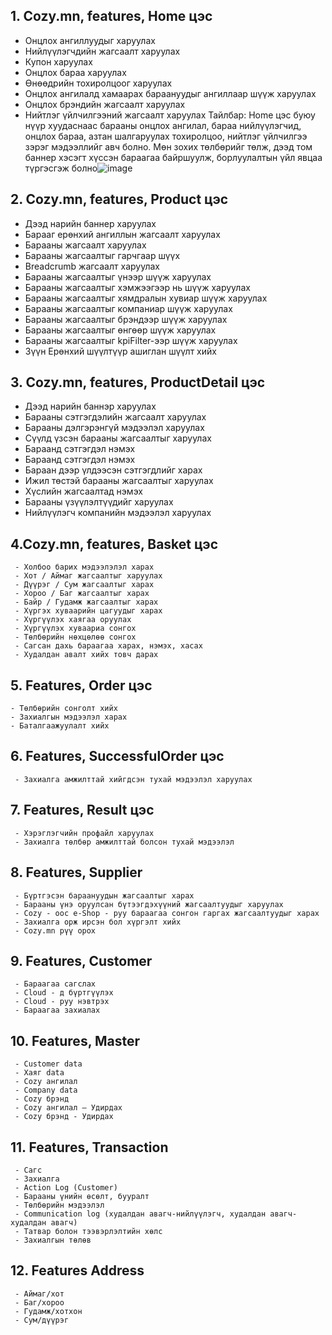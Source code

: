 ## 1. Cozy.mn, features, Home цэс
   - Онцлох ангиллуудыг харуулах
   - Нийлүүлэгчдийн жагсаалт харуулах
   - Купон харуулах
   - Онцлох бараа харуулах
   - Өнөөдрийн тохиролцоог харуулах
   - Онцлох ангилалд хамаарах бараануудыг ангиллаар шүүж харуулах
   - Онцлох брэндийн жагсаалт харуулах
   - Нийтлэг үйлчилгээний жагсаалт харуулах
   Тайлбар: Home цэс буюу нүүр хуудаснаас барааны онцлох ангилал, бараа нийлүүлэгчид, онцлох бараа, азтан шалгаруулах тохиролцоо, нийтлэг үйлчилгээ зэрэг мэдээллийг авч болно.
Мөн зохих төлбөрийг төлж, дээд том баннер хэсэгт хүссэн бараагаа байршуулж, борлуулалтын үйл явцаа түргэсгэж болно![image](https://github.com/jagaa999/motodocs/assets/133182052/324bd835-217d-43e7-a506-5bb6db84c86c)


## 2. Cozy.mn, features, Product цэс
   - Дээд нарийн баннер харуулах
   - Барааг ерөнхий ангиллын жагсаалт харуулах
   - Барааны жагсаалт харуулах
   - Барааны жагсаалтыг гарчгаар шүүх
   - Breadcrumb жагсаалт харуулах
   - Барааны жагсаалтыг үнээр шүүж харуулах
   - Барааны жагсаалтыг хэмжээгээр нь шүүж харуулах
   - Барааны жагсаалтыг хямдралын хувиар шүүж харуулах
   - Барааны жагсаалтыг компаниар шүүж харуулах
   - Барааны жагсаалтыг брэндээр шүүж харуулах
   - Барааны жагсаалтыг өнгөөр шүүж харуулах
   - Барааны жагсаалтыг kpiFilter-ээр шүүж харуулах
   - Зүүн Ерөнхий шүүлтүүр ашиглан шүүлт хийх
      

## 3. Cozy.mn, features, ProductDetail цэс
   - Дээд нарийн баннэр харуулах
   - Барааны сэтгэгдэлийн жагсаалт харуулах
   - Барааны дэлгэрэнгүй мэдээлэл харуулах
   - Сүүлд үзсэн барааны жагсаалтыг харуулах
   - Бараанд сэтгэгдэл нэмэх
   - Бараанд сэтгэгдэл нэмэх
   - Бараан дээр үлдээсэн сэтгэгдлийг харах
   - Ижил төстэй барааны жагсаалтыг харуулах
   - Хүслийн жагсаалтад нэмэх
   - Барааны үзүүлэлтүүдийг харуулах	
   - Нийлүүлэгч компанийн мэдээлэл харуулах
     
    
## 4.Cozy.mn, features, Basket цэс
     - Холбоо барих мэдээлэлэл харах
     - Хот / Аймаг жагсаалтыг харуулах
     - Дүүрэг / Сум жагсаалтыг харах
     - Хороо / Баг жагсаалтыг харах
     - Байр / Гудамж жагсаалтыг харах
     - Хүргэх хуваарийн цагуудыг харах
     - Хүргүүлэх хаягаа оруулах
     - Хүргүүлэх хуваариа сонгох
     - Төлбөрийн нөхцөлөө сонгох
     - Сагсан дахь бараагаа харах, нэмэх, хасах
     - Худалдан авалт хийх товч дарах
         
## 5. Features, Order цэс
    - Төлбөрийн сонголт хийх
    - Захиалгын мэдээлэл харах
    - Баталгаажуулалт хийх
        
## 6. Features, SuccessfulOrder цэс
     - Захиалга амжилттай хийгдсэн тухай мэдээлэл харуулах
    
## 7.  Features, Result цэс 
     - Хэрэглэгчийн профайл харуулах
     - Захиалга төлбөр амжилттай болсон тухай мэдээлэл
    
## 8.  Features, Supplier 
     - Бүртгэсэн бараануудын жагсаалтыг харах
     - Барааны үнэ оруулсан бүтээгдэхүүний жагсаалтуудыг харуулах
     - Cozy - оос e-Shop - руу бараагаа сонгон гаргах жагсаалтуудыг харах
     - Захиалга орж ирсэн бол хүргэлт хийх
     - Cozy.mn рүү орох
    
    
## 9. Features, Customer 
     - Бараагаа сагслах
     - Cloud - д бүртгүүлэх
     - Cloud - руу нэвтрэх
     - Бараагаа захиалах
    
## 10. Features, Master 
     - Customer data
     - Хаяг data
     - Cozy ангилал
     - Company data
     - Cozy брэнд
     - Cozy ангилал – Удирдах
     - Cozy брэнд - Удирдах
    
## 11. Features, Transaction 
     - Сaгс
     - Захиалгa
     - Action Log (Customer)
     - Барааны үнийн өсөлт, бууралт
     - Төлбөрийн мэдээлэл
     - Communication log (худалдан авагч-нийлүүлэгч, худалдан авагч-худалдан авагч)
     - Татвар болон тээвэрлэлтийн хөлс
     - Захиалгын төлөв
   

## 12. Features  Address
     - Аймаг/хот	
     - Баг/хороо
     - Гудамж/хотхон 	
     - Сум/дүүрэг








